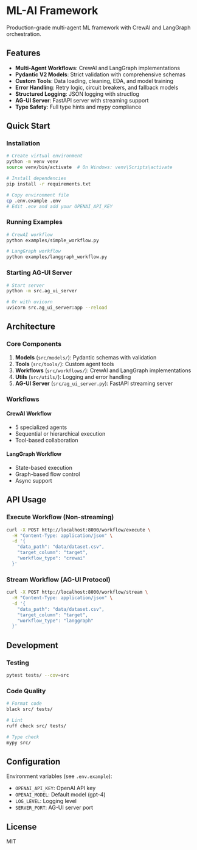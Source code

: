# ML-AI Framework

Production-grade multi-agent ML framework with CrewAI and LangGraph orchestration.

## Features

- **Multi-Agent Workflows**: CrewAI and LangGraph implementations
- **Pydantic V2 Models**: Strict validation with comprehensive schemas
- **Custom Tools**: Data loading, cleaning, EDA, and model training
- **Error Handling**: Retry logic, circuit breakers, and fallback models
- **Structured Logging**: JSON logging with structlog
- **AG-UI Server**: FastAPI server with streaming support
- **Type Safety**: Full type hints and mypy compliance

## Quick Start

### Installation

```bash
# Create virtual environment
python -m venv venv
source venv/bin/activate  # On Windows: venv\Scripts\activate

# Install dependencies
pip install -r requirements.txt

# Copy environment file
cp .env.example .env
# Edit .env and add your OPENAI_API_KEY
```

### Running Examples

```bash
# CrewAI workflow
python examples/simple_workflow.py

# LangGraph workflow
python examples/langgraph_workflow.py
```

### Starting AG-UI Server

```bash
# Start server
python -m src.ag_ui_server

# Or with uvicorn
uvicorn src.ag_ui_server:app --reload
```

## Architecture

### Core Components

1. **Models** (`src/models/`): Pydantic schemas with validation
2. **Tools** (`src/tools/`): Custom agent tools
3. **Workflows** (`src/workflows/`): CrewAI and LangGraph implementations
4. **Utils** (`src/utils/`): Logging and error handling
5. **AG-UI Server** (`src/ag_ui_server.py`): FastAPI streaming server

### Workflows

#### CrewAI Workflow
- 5 specialized agents
- Sequential or hierarchical execution
- Tool-based collaboration

#### LangGraph Workflow
- State-based execution
- Graph-based flow control
- Async support

## API Usage

### Execute Workflow (Non-streaming)

```bash
curl -X POST http://localhost:8000/workflow/execute \
  -H "Content-Type: application/json" \
  -d '{
    "data_path": "data/dataset.csv",
    "target_column": "target",
    "workflow_type": "crewai"
  }'
```

### Stream Workflow (AG-UI Protocol)

```bash
curl -X POST http://localhost:8000/workflow/stream \
  -H "Content-Type: application/json" \
  -d '{
    "data_path": "data/dataset.csv",
    "target_column": "target",
    "workflow_type": "langgraph"
  }'
```

## Development

### Testing

```bash
pytest tests/ --cov=src
```

### Code Quality

```bash
# Format code
black src/ tests/

# Lint
ruff check src/ tests/

# Type check
mypy src/
```

## Configuration

Environment variables (see `.env.example`):

- `OPENAI_API_KEY`: OpenAI API key
- `OPENAI_MODEL`: Default model (gpt-4)
- `LOG_LEVEL`: Logging level
- `SERVER_PORT`: AG-UI server port

## License

MIT